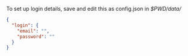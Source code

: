 To set up login details, save and edit this as config.json in *$PWD/data/*
```JSON
{
  "login": {
    "email": "",
    "password": ""
  }
}
```
